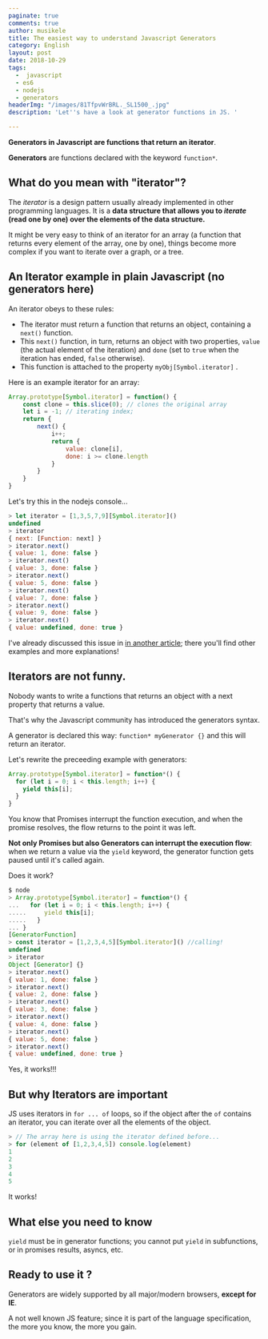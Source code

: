```yaml
---
paginate: true
comments: true
author: musikele
title: The easiest way to understand Javascript Generators
category: English
layout: post
date: 2018-10-29
tags:
  -  javascript
  - es6
  - nodejs
  - generators
headerImg: "/images/81TfpvWrBRL._SL1500_.jpg"
description: 'Let''s have a look at generator functions in JS. '

---
```

**Generators in Javascript are functions that return an iterator**.

**Generators** are functions declared with the keyword `function*`.

## What do you mean with "iterator"?

The _iterator_ is a design pattern usually already implemented in other programming languages. It is a **data structure that allows you to _iterate_ (read one by one) over the elements of the data structure.**

It might be very easy to think of an iterator for an array (a function that returns every element of the array, one by one), things become more complex if you want to iterate over a graph, or a tree. 

## An Iterator example in plain Javascript (no generators here) 

An iterator obeys to these rules:

* The iterator must return a function that returns an object, containing a `next()` function.
* This `next()` function, in turn, returns an object with two properties, `value` (the actual element of the iteration) and `done` (set to `true` when the iteration has ended, `false` otherwise).
* This function is attached to the property `myObj[Symbol.iterator]` .

Here is an example iterator for an array:

```javascript
Array.prototype[Symbol.iterator] = function() {
	const clone = this.slice(0); // clones the original array
    let i = -1; // iterating index; 
  	return {
    	next() {
        	i++;
        	return {
            	value: clone[i],
            	done: i >= clone.length
            }
        }
    }
}
```

Let's try this in the nodejs console...

```javascript
> let iterator = [1,3,5,7,9][Symbol.iterator]()
undefined
> iterator
{ next: [Function: next] }
> iterator.next()
{ value: 1, done: false }
> iterator.next()
{ value: 3, done: false }
> iterator.next()
{ value: 5, done: false }
> iterator.next()
{ value: 7, done: false }
> iterator.next()
{ value: 9, done: false }
> iterator.next()
{ value: undefined, done: true }
```

I've already discussed this issue in [in another article](https://michelenasti.com/2018/09/04/symbols-iterators-in-javascript.html "Symbols & Iterators in Javascript "); there you'll find other examples and more explanations!

## Iterators are not funny.

Nobody wants to write a functions that returns an object with a next property that returns a value.

That's why the Javascript community has introduced the generators syntax.

A generator is declared this way: `function* myGenerator {}` and this will return an iterator.

Let's rewrite the preceeding example with generators:

```javascript
Array.prototype[Symbol.iterator] = function*() {
  for (let i = 0; i < this.length; i++) {
    yield this[i];
  }
}
```

You know that Promises interrupt the function execution, and when the promise resolves, the flow returns to the point it was left.

**Not only Promises but also Generators can interrupt the execution flow**: when we return a value via the  `yield` keyword, the generator function gets paused until it's called again.

Does it work? 

```javascript
$ node  
> Array.prototype[Symbol.iterator] = function*() {
...   for (let i = 0; i < this.length; i++) {
.....     yield this[i];
.....   }
... }
[GeneratorFunction]
> const iterator = [1,2,3,4,5][Symbol.iterator]() //calling!
undefined
> iterator
Object [Generator] {}
> iterator.next()
{ value: 1, done: false }
> iterator.next()
{ value: 2, done: false }
> iterator.next()
{ value: 3, done: false }
> iterator.next()
{ value: 4, done: false }
> iterator.next()
{ value: 5, done: false }
> iterator.next()
{ value: undefined, done: true }
```

Yes, it works!!!

## But why Iterators are important

JS uses iterators in `for ... of` loops, so if the object after the `of` contains an iterator, you can iterate over all the elements of the object.

```javascript
> // The array here is using the iterator defined before...
> for (element of [1,2,3,4,5]) console.log(element)
1
2
3
4
5
```

It works!

## What else you need to know

`yield` must be in generator functions; you cannot put `yield` in  subfunctions, or in promises results, asyncs, etc.

## Ready to use it ?

Generators are widely supported by all major/modern browsers, **except for IE**.

A not well known JS feature; since it is part of the language specification, the more you know, the more you gain.
